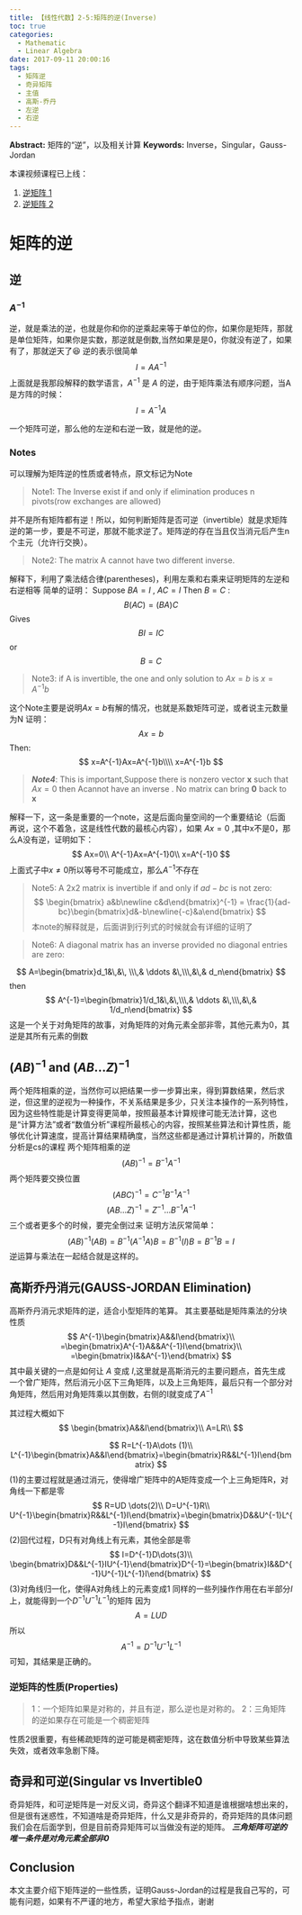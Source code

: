 ```yaml
---
title: 【线性代数】2-5:矩阵的逆(Inverse)
toc: true
categories:
  - Mathematic
  - Linear Algebra
date: 2017-09-11 20:00:16
tags:
  - 矩阵逆
  - 奇异矩阵
  - 主值
  - 高斯-乔丹
  - 左逆
  - 右逆
---
```

**Abstract:** 矩阵的“逆”，以及相关计算
**Keywords:** Inverse，Singular，Gauss-Jordan

<!--more-->
本课视频课程已上线：
1. [逆矩阵 1](http://v.xue.taobao.com/learn.htm?spm=a2174.7365753.0.0.L746oB&courseId=105250&chapterId=8920829&sectionId=8920829)
2. [逆矩阵 2](http://v.xue.taobao.com/learn.htm?spm=a2174.7365753.0.0.L746oB&courseId=105250&chapterId=8920830&sectionId=8920830)

# 矩阵的逆
## 逆
### $A^{-1}$
逆，就是乘法的逆，也就是你和你的逆乘起来等于单位的你，如果你是矩阵，那就是单位矩阵，如果你是实数，那逆就是倒数,当然如果是是0，你就没有逆了，如果有了，那就逆天了😆
逆的表示很简单
$$
I=AA^{-1}
$$
上面就是我那段解释的数学语言，$A^{-1}$ 是 $A$ 的逆，由于矩阵乘法有顺序问题，当A是方阵的时候：
$$
I=A^{-1}A
$$

一个矩阵可逆，那么他的左逆和右逆一致，就是他的逆。
### Notes
可以理解为矩阵逆的性质或者特点，原文标记为Note
>Note1:
>The Inverse exist if and only if elimination produces n pivots(row exchanges are allowed)

并不是所有矩阵都有逆！所以，如何判断矩阵是否可逆（invertible）就是求矩阵逆的第一步，要是不可逆，那就不能求逆了。矩阵逆的存在当且仅当消元后产生n个主元（允许行交换）。

>Note2:
>The matrix A cannot have two different inverse.

解释下，利用了乘法结合律(parentheses)，利用左乘和右乘来证明矩阵的左逆和右逆相等
简单的证明：
Suppose $BA=I$ , $AC=I$ Then $B=C$ :
$$
B(AC)=(BA)C
$$
Gives
$$
BI=IC
$$
or
$$
B=C
$$


>Note3:
>if A is invertible, the one and only solution to $Ax=b$ is $x=A^{-1}b$

这个Note主要是说明$Ax=b$有解的情况，也就是系数矩阵可逆，或者说主元数量为N
证明：
$$
Ax=b
$$
Then:
$$
x=A^{-1}Ax=A^{-1}b\\\\
x=A^{-1}b
$$

>***Note4***:
>This is important,Suppose there is nonzero vector $\textbf{x}$ such that $Ax=0$ then Acannot have an inverse . No matrix can bring $\textbf{0}$ back to $\textbf{x}$

解释一下，这一条是重要的一个note，这是后面向量空间的一个重要结论（后面再说，这个不着急，这是线性代数的最核心内容），如果 $Ax=0$ ,其中x不是0，那么A没有逆，证明如下：
$$
Ax=0\\
A^{-1}Ax=A^{-1}0\\
x=A^{-1}0
$$
上面式子中$x\neq0$所以等号不可能成立，那么$A^{-1}$不存在

>Note5:
>A 2x2 matrix is invertible if and only if $ad-bc$ is not zero:
$$
\begin{bmatrix}
a&b\newline
c&d\end{bmatrix}^{-1} =  \frac{1}{ad-bc}\begin{bmatrix}d&-b\newline{-c}&a\end{bmatrix}
$$
本note的解释就是，后面讲到行列式的时候就会有详细的证明了

>Note6:
>A diagonal matrix has an inverse provided no diagonal entries are zero:

$$
A=\begin{bmatrix}d_1&\,&\, \\\,& \ddots &\,\\\,&\,& d_n\end{bmatrix}
$$
then
$$
A^{-1}=\begin{bmatrix}1/d_1&\,&\,\\\,& \ddots &\,\\\,&\,& 1/d_n\end{bmatrix}
$$
这是一个关于对角矩阵的故事，对角矩阵的对角元素全部非零，其他元素为0，其逆是其所有元素的倒数

## $(AB)^{-1}$ and $(AB\dots Z)^{-1}$
两个矩阵相乘的逆，当然你可以把结果一步一步算出来，得到算数结果，然后求逆，但这里的逆视为一种操作，不关系结果是多少，只关注本操作的一系列特性，因为这些特性能是计算变得更简单，按照最基本计算规律可能无法计算，这也是“计算方法”或者“数值分析”课程所最核心的内容，按照某些算法和计算性质，能够优化计算速度，提高计算结果精确度，当然这些都是通过计算机计算的，所数值分析是cs的课程
两个矩阵相乘的逆
$$
(AB)^{-1}=B^{-1}A^{-1}
$$
两个矩阵要交换位置
$$
(ABC)^{-1}=C^{-1}B^{-1}A^{-1}
$$
$$
(AB\dots Z)^{-1}=Z^{-1} \dots B^{-1}A^{-1}
$$
三个或者更多个的时候，要完全倒过来
证明方法灰常简单：
$$
(AB)^{-1}(AB)=B^{-1}(A^{-1}A)B=B^{-1}(I)B=B^{-1}B=I
$$
逆运算与乘法在一起结合就是这样的。

## 高斯乔丹消元(GAUSS-JORDAN Elimination)
高斯乔丹消元求矩阵的逆，适合小型矩阵的笔算。
其主要基础是矩阵乘法的分块性质
$$
A^{-1}\begin{bmatrix}A&&I\end{bmatrix}\\
=\begin{bmatrix}A^{-1}A&&A^{-1}I\end{bmatrix}\\
=\begin{bmatrix}I&&A^{-1}\end{bmatrix}
$$
其中最关键的一点是如何让 $A$ 变成 $I$,这里就是高斯消元的主要问题点，首先生成一个曾广矩阵，然后消元小区下三角矩阵，以及上三角矩阵，最后只有一个部分对角矩阵，然后用对角矩阵乘以其倒数，右侧的I就变成了$A^{-1}$


其过程大概如下
$$
\begin{bmatrix}A&&I\end{bmatrix}\\
A=LR\\
$$

$$
R=L^{-1}A\dots (1)\\
L^{-1}\begin{bmatrix}A&&I\end{bmatrix}=\begin{bmatrix}R&&L^{-1}I\end{bmatrix}
$$
(1)的主要过程就是通过消元，使得增广矩阵中的A矩阵变成一个上三角矩阵R，对角线一下都是零
$$
R=UD \dots(2)\\
D=U^{-1}R\\
U^{-1}\begin{bmatrix}R&&L^{-1}I\end{bmatrix}=\begin{bmatrix}D&&U^{-1}L^{-1}I\end{bmatrix}
$$
(2)回代过程，D只有对角线上有元素，其他全部是零
$$
I=D^{-1}D\dots(3)\\
\begin{bmatrix}D&&L^{-1}IU^{-1}\end{bmatrix}D^{-1}=\begin{bmatrix}I&&D^{-1}U^{-1}L^{-1}I\end{bmatrix}
$$
(3)对角线归一化，使得A对角线上的元素变成1
同样的一些列操作作用在右半部分$I$上，就能得到一个$D^{-1}U^{-1}L^{-1}$的矩阵
因为
$$A=LUD$$
所以
$$A^{-1}=D^{-1}U^{-1}L^{-1}$$
可知，其结果是正确的。

### 逆矩阵的性质(Properties)

>1：一个矩阵如果是对称的，并且有逆，那么逆也是对称的。
>2：三角矩阵的逆如果存在可能是一个稠密矩阵

性质2很重要，有些稀疏矩阵的逆可能是稠密矩阵，这在数值分析中导致某些算法失效，或者效率急剧下降。

## 奇异和可逆(Singular vs Invertible0
奇异矩阵，和可逆矩阵是一对反义词，奇异这个翻译不知道是谁根据啥想出来的，但是很有迷惑性，不知道啥是奇异矩阵，什么又是非奇异的，奇异矩阵的具体问题我们会在后面学到，但是目前奇异矩阵可以当做没有逆的矩阵。
***三角矩阵可逆的唯一条件是对角元素全部非0***

## Conclusion
本文主要介绍下矩阵逆的一些性质，证明Gauss-Jordan的过程是我自己写的，可能有问题，如果有不严谨的地方，希望大家给予指点，谢谢





